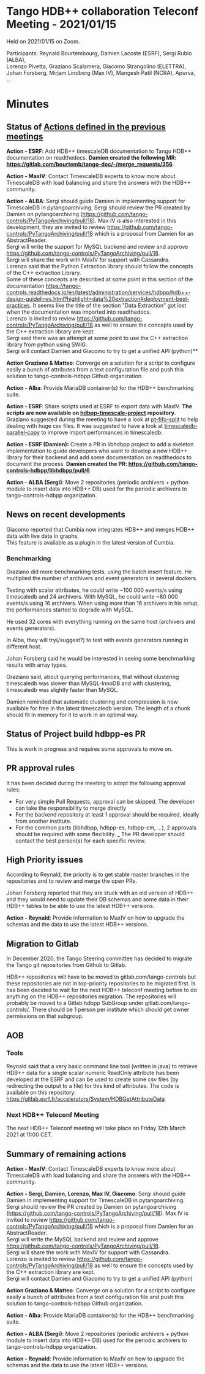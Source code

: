 # Tango HDB++ collaboration Teleconf Meeting - 2021/01/15

Held on 2021/01/15 on Zoom.

Participants: Reynald Bourtembourg, Damien Lacoste (ESRF), Sergi Rubio (ALBA),  
              Lorenzo Pivetta, Graziano Scalamera, Giacomo Strangolino (ELETTRA),  
              Johan Forsberg, Mirjam Lindberg (Max IV), Mangesh Patil (NCRA), Apurva, ...
              
# Minutes

## Status of [Actions defined in the previous meetings](https://github.com/tango-controls-hdbpp/meeting-minutes/blob/master/2020-11-06/Minutes.md#summary-of-remaining-actions)

**Action - ESRF**: Add HDB++ timescaleDB documentation to Tango HDB++ documentation on readthedocs.
**Damien created the following MR: https://gitlab.com/bourtemb/tango-doc/-/merge_requests/356**

**Action - MaxIV**: Contact TimescaleDB experts to know more about TimescaleDB with load balancing and share
the answers with the HDB++ community.

**Action - ALBA**: Sergi should guide Damien in implementing support for TimescaleDB in pytangoarchiving.
Sergi should review the PR created by Damien on pytangoarchiving (https://github.com/tango-controls/PyTangoArchiving/pull/18).
Max IV is also interested in this development, they are invited to review https://github.com/tango-controls/PyTangoArchiving/pull/18 
which is a proposal from Damien for an AbstractReader.  
Sergi will write the support for MySQL backend and review and approve https://github.com/tango-controls/PyTangoArchiving/pull/18.  
Sergi will share the work with MaxIV for support with Cassandra.  
Lorenzo said that the Python Extraction library should follow the concepts of the C++ extraction Library.  
Some of these concepts are described at some point in this section of the documentation 
https://tango-controls.readthedocs.io/en/latest/administration/services/hdbpp/hdb++-design-guidelines.html?highlight=data%20extraction#deployment-best-practices.
It seems like the title of the section "Data Extraction" got lost when the documentation was imported into readthedocs.  
Lorenzo is invited to review https://github.com/tango-controls/PyTangoArchiving/pull/18 as well to ensure the concepts 
used by the C++ extraction library are kept.  
Sergi said there was an attempt at some point to use the C++ extraction library from python using SWIG.  
Sergi will contact Damien and Giacomo to try to get a unified API (python)**

**Action Graziano & Matteo**: Converge on a solution for a script to configure easily a bunch of attributes from a text
configuration file and push this solution to tango-controls-hdbpp Github organization.

**Action - Alba**: Provide MariaDB container(s) for the HDB++ benchmarking suite.

**Action - ESRF**: Share scripts used at ESRF to export data with MaxIV.
**The scripts are now available on [hdbpp-timescale-project](https://github.com/tango-controls-hdbpp/hdbpp-timescale-project/tree/master/resources/cassandra-import) repository.**
Graziano suggested during the meeting to have a look at [pt-fifo-split](https://www.percona.com/doc/percona-toolkit/LATEST/pt-fifo-split.html) 
to help dealing with huge csv files. It was suggested to have a look at [timescaledb-parallel-copy](https://github.com/timescale/timescaledb-parallel-copy) to improve import performances in timescaledb.

**Action - ESRF (Damien):** Create a PR in libhdbpp project to add a skeleton implementation to guide developers who want to develop a new
HDB++ library for their backend and add some documentation on readthedocs to document the process.
**Damien created the PR: https://github.com/tango-controls-hdbpp/libhdbpp/pull/6**

**Action - ALBA (Sergi)**: Move 2 repositories (periodic archivers + python module to insert data into HDB++ DB) used for the periodic archivers to tango-controls-hdbpp organization.

## News on recent developments

Giacomo reported that Cumbia now integrates HDB++ and merges HDB++ data with live data in graphs.  
This feature is available as a plugin in the latest version of Cumbia.

### Benchmarking

Graziano did more benchmarking tests, using the batch insert feature.
He multiplied the number of archivers and event generators in several dockers.

Testing with scalar attributes, he could write ~100 000 events/s using timescaledb and 24 archivers.
With MySQL, he could write ~80 000 events/s using 16 archivers.
When using more than 16 archivers in his setup, the performances started to degrade with MySQL.

He used 32 cores with everything running on the same host (archivers and events generators).

In Alba, they will try(/suggest?) to test with events generators running in different host.

Johan Forsberg said he would be interested in seeing some benchmarking results with array types.

Graziano said, about querying performances, that without clustering timescaledb was slower than MySQL-InnoDB and with clustering, timescaledb 
was slightly faster than MySQL.

Damien reminded that automatic clustering and compression is now available for free in the latest timescaledb version.
The length of a chunk should fit in memory for it to work in an optimal way.

## Status of Project build hdbpp-es PR

This is work in progress and requires some approvals to move on.

## PR approval rules
It has been decided during the meeting to adopt the following approval rules:
- For very simple Pull Requests, approval can be skipped. The developer can take the responsibility to merge directly
- For the backend repository at least 1 approval should be required, ideally from another institute.
- For the common parts (libhdbpp, hdbpp-es, hdbpp-cm, ...), 2 approvals should be required with some flexibility.
_ The PR developer should contact the best person(s) for each specific review.
  
## High Priority issues

According to Reynald, the priority is to get stable master branches in the repositories and to review and 
merge the open PRs.

Johan Forsberg reported that they are stuck with an old version of HDB++ and they would need to update their DB schemas 
and some data in their HDB++ tables to be able to use the latest HDB++ versions.

**Action - Reynald**: Provide information to MaxIV on how to upgrade the schemas and the data to use the latest HDB++ versions.

## Migration to Gitlab

In December 2020, the Tango Steering committee has decided to migrate the Tango git repositories from Github to Gitlab.

HDB++ repositories will have to be moved to gitlab.com/tango-controls but these repositories are not in top-priority 
repositories to be migrated first. Is has been decided to wait for the next HDB++ teleconf meeting before to do anything 
on the HDB++ repositories migration.
The repositories will probably be moved to a Gitlab hdbpp SubGroup under gitlab.com/tango-controls/.
There should be 1 person per institute which should get owner permissions on that subgroup.

## AOB

### Tools

Reynald said that a very basic command line tool (written in java) to retrieve HDB++ data for a single scalar numeric ReadOnly attribute has been
developed at the ESRF and can be used to create some csv files (by redirecting the output to a file) for this kind of attributes.
The code is available on this repository: https://gitlab.esrf.fr/accelerators/System/HDBGetAttributeData

### Next HDB++ Teleconf Meeting

The next HDB++ Teleconf meeting will take place on Friday 12th March 2021 at 11:00 CET.

## Summary of remaining actions

**Action - MaxIV**: Contact TimescaleDB experts to know more about TimescaleDB with load balancing and share
the answers with the HDB++ community.

**Action - Sergi, Damien, Lorenzo, Max IV, Giacomo**:
Sergi should guide Damien in implementing support for TimescaleDB in pytangoarchiving.
Sergi should review the PR created by Damien on pytangoarchiving (https://github.com/tango-controls/PyTangoArchiving/pull/18).
Max IV is invited to review https://github.com/tango-controls/PyTangoArchiving/pull/18 which is a proposal from Damien for an AbstractReader.  
Sergi will write the MySQL backend and review and approve https://github.com/tango-controls/PyTangoArchiving/pull/18.  
Sergi will share the work with MaxIV for support with Cassandra.  
Lorenzo is invited to review https://github.com/tango-controls/PyTangoArchiving/pull/18 as well to ensure the concepts
used by the C++ extraction library are kept.  
Sergi will contact Damien and Giacomo to try to get a unified API (python)

**Action Graziano & Matteo**: Converge on a solution for a script to configure easily a bunch of attributes from a text
configuration file and push this solution to tango-controls-hdbpp Github organization.

**Action - Alba**: Provide MariaDB container(s) for the HDB++ benchmarking suite.

**Action - ALBA (Sergi)**: Move 2 repositories (periodic archivers + python module to insert data into HDB++ DB) used for the periodic archivers to tango-controls-hdbpp organization.

**Action - Reynald**: Provide information to MaxIV on how to upgrade the schemas and the data to use the latest HDB++ versions.
